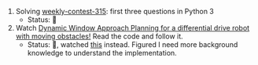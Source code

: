 1. Solving [weekly-contest-315](https://leetcode.com/contest/weekly-contest-315/): first three questions in Python 3
   - Status: :green_heart:
2. Watch [Dynamic Window Approach Planning for a differential drive robot with moving obstacles!](https://youtu.be/Mdg9ElewwA0) Read the code and follow it.
   - Status: :yellow_heart:, watched [this](https://www.youtube.com/watch?v=tNtUgMBCh2g) instead. Figured I need more background knowledge to understand the implementation.
